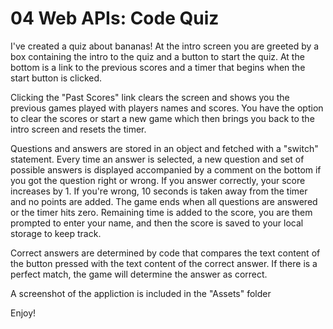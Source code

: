 # 04 Web APIs: Code Quiz

I've created a quiz about bananas! At the intro screen you are greeted by a box containing the intro to the quiz and a button to start the quiz. At the bottom is a link to the previous scores and a timer that begins when the start button is clicked.

Clicking the "Past Scores" link clears the screen and shows you the previous games played with players names and scores. You have the option to clear the scores or start a new game which then brings you back to the intro screen and resets the timer.

Questions and answers are stored in an object and fetched with a "switch" statement. Every time an answer is selected, a new question and set of possible answers is displayed accompanied by a comment on the bottom if you got the question right or wrong. If you answer correctly, your score increases by 1. If you're wrong, 10 seconds is taken away from the timer and no points are added. The game ends when all questions are answered or the timer hits zero. Remaining time is added to the score, you are them prompted to enter your name, and then the score is saved to your local storage to keep track.

Correct answers are determined by code that compares the text content of the button pressed with the text content of the correct answer. If there is a perfect match, the game will determine the answer as correct.

A screenshot of the appliction is included in the "Assets" folder

Enjoy!
